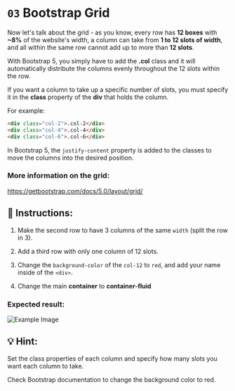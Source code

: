 # `03` Bootstrap Grid

Now let's talk about the grid - as you know, every row has **12 boxes** with **~8%** of the website's width, a column can take from **1 to 12 slots of width**, and all within the same row cannot add up to more than **12 slots**.


With Bootstrap 5, you simply have to add the **.col** class and it will automatically distribute the columns evenly throughout the 12 slots within the row.

If you want a column to take up a specific number of slots, you must specify it in the **class** property of the **div** that holds the column.

For example:

```html
<div class="col-2">.col-2</div>
<div class="col-4">.col-4</div>
<div class="col-6">.col-6</div>

```


In Bootstrap 5, the `justify-content` property is added to the classes to move the columns into the desired position.

###  More information on the grid:

https://getbootstrap.com/docs/5.0/layout/grid/


## 📝 Instructions:


1. Make the second row to have 3 columns of the same `width` (split the row in 3).

2. Add a third row with only one column of 12 slots.

3. Change the `background-color` of the `col-12` to `red`, and add your name inside of the `<div>`.

4. Change the main **container** to **container-fluid**


### Expected result:

![Example Image](https://github.com/4GeeksAcademy/bootstrap-exercises-tutorial/blob/master/.learn/assets/1509892918783_38dc765ee66d5d7e4258e43e5f5dde8d.png?raw=true)

## 💡 Hint:

Set the class properties of each column and specify how many slots you want each column to take.

Check Bootstrap documentation to change the background color to red.